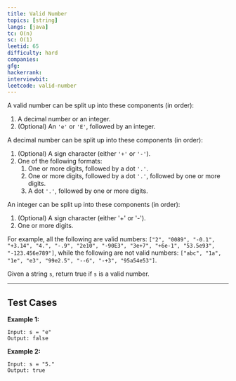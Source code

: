 ```yaml
---
title: Valid Number
topics: [string]
langs: [java]
tc: O(n)
sc: O(1)
leetid: 65
difficulty: hard
companies: 
gfg: 
hackerrank: 
interviewbit: 
leetcode: valid-number
---
```


A valid number can be split up into these components (in order):
1. A decimal number or an integer.
2. (Optional) An `'e'` or `'E'`, followed by an integer.

A decimal number can be split up into these components (in order):
1. (Optional) A sign character (either `'+'` or `'-'`).
2. One of the following formats:
   1. One or more digits, followed by a dot `'.'`.
   2. One or more digits, followed by a dot `'.'`, followed by one or more digits.
   3. A dot `'.'`, followed by one or more digits.
   
An integer can be split up into these components (in order):
1. (Optional) A sign character (either '+' or '-').
2. One or more digits.

For example, 
all the following are valid numbers: 
`["2", "0089", "-0.1", "+3.14", "4.", "-.9", "2e10", "-90E3", "3e+7", "+6e-1", "53.5e93", "-123.456e789"]`, 
while the following are not valid numbers: `["abc", "1a", "1e", "e3", "99e2.5", "--6", "-+3", "95a54e53"]`.

Given a string `s`, return true if `s` is a valid number.

---

## Test Cases

**Example 1:** 
```
Input: s = "e"
Output: false
```

**Example 2:** 
```
Input: s = "5."
Output: true
```